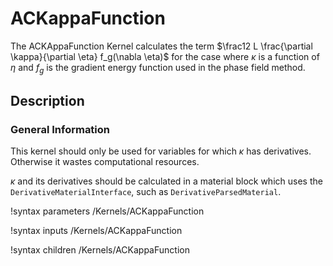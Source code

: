 # ACKappaFunction

The ACKAppaFunction Kernel calculates the term
$\frac12 L \frac{\partial \kappa}{\partial \eta} f_g(\nabla \eta)$
for the case where $\kappa$ is a function of $\eta$ and $f_g$ is the gradient
energy function used in the phase field method.

## Description

### General Information

This kernel should only be used for variables for which $\kappa$ has derivatives.
Otherwise it wastes computational resources.

$\kappa$ and its derivatives should be calculated in a material block which uses
the ```DerivativeMaterialInterface```, such as ```DerivativeParsedMaterial```.

!syntax parameters /Kernels/ACKappaFunction

!syntax inputs /Kernels/ACKappaFunction

!syntax children /Kernels/ACKappaFunction
